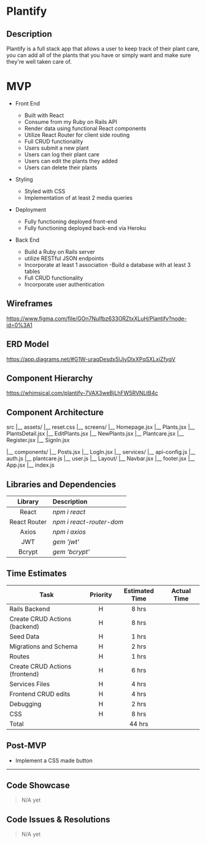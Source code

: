 # Plantify

## Description
Plantify is a full stack app that allows a user to keep track of their plant care, you can add all of the plants that you have or simply want and make sure they're well taken care of.

# MVP

- Front End
  - Built with React
  - Consume from my Ruby on Rails API 
  - Render data using functional React components
  - Utilize React Router for client side routing
  - Full CRUD functionality 
  - Users submit a new plant
  - Users can log their plant care
  - Users can edit the plants they added
  - Users can delete their plants

- Styling
  - Styled with CSS
  - Implementation of at least 2 media queries

- Deployment
  - Fully functioning deployed front-end
  - Fully functioning deployed back-end via Heroku

- Back End
  - Build a Ruby on Rails server
  - utilize RESTful JSON endpoints
  - Incorporate at least 1 association
  -Build a database with at least 3 tables
  - Full CRUD functionality 
  - Incorporate user authentication


## Wireframes

https://www.figma.com/file/GOn7Nulfbz633ORZtxXLuH/Plantify?node-id=0%3A1

## ERD Model

https://app.diagrams.net/#G1W-uraqDesdx5lJjyDIxXPqSXLxiZfyqV
## Component Hierarchy
https://whimsical.com/plantify-7VAX3weBjLhFW5RVNLtB4c


## Component Architecture

src
|__ assets/
      |__ reset.css
|__ screens/
      |__ Homepage.jsx
      |__ Plants.jsx
      |__ PlantsDetail.jsx
      |__ EditPlants.jsx
      |__ NewPlants.jsx
      |__ Plantcare.jsx
      |__ Register.jsx
      |__ SignIn.jsx

|__ components/
      |__ Posts.jsx
      |__ LogIn.jsx
|__ services/
      |__ api-config.js
      |__ auth.js
      |__ plantcare.js
      |__ user.js
|__ Layout/
      |__ Navbar.jsx
      |__ footer.jsx
|__ App.jsx
|__ index.js

## Libraries and Dependencies

|     Library      | Description                                |
| :--------------: | :----------------------------------------- |
|      React       | _npm i react_ |
|   React Router   | _npm i react-router-dom_ |
|     Axios        | _npm i axios_ |
|     JWT          | _gem 'jwt'_ |
|     Bcrypt       | _gem 'bcrypt'_ |

## Time Estimates

| Task | Priority | Estimated Time | Actual Time
|------| :----: | :----: | :----: |
| Rails Backend                  | H  | 8 hrs                    
| Create CRUD Actions (backend)  | H  | 8 hrs                      
| Seed Data                      | H  | 1 hrs                      
| Migrations and Schema          | H  | 2 hrs                       
| Routes                         | H  | 1 hrs                       
| Create CRUD Actions (frontend) | H  | 6 hrs                        
| Services Files                 | H  | 4 hrs                       
| Frontend CRUD edits            | H  | 4 hrs                      
| Debugging                      | H  | 2 hrs                      
| CSS                            | H  | 8 hrs                    
| Total                          |    | 44 hrs                   


## Post-MVP

- Implement a CSS made button

***

## Code Showcase

> N/A yet

## Code Issues & Resolutions

> N/A yet
